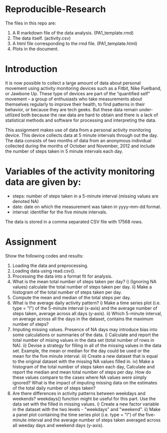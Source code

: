 # Reproducible-Research
The files in this repo are:
1. A R markdown file of the data analysis. (PA1_template.rmd)
2. The data itself. (activity.csv)
3. A html file corresponding to the rmd file. (PA1_template.html)
4. Plots in the document.



# Introduction
It is now possible to collect a large amount of data about personal movement using activity monitoring devices such as a Fitbit, Nike Fuelband, or Jawbone Up. These type of devices are part of the “quantified self” movement – a group of enthusiasts who take measurements about themselves regularly to improve their health, to find patterns in their behavior, or because they are tech geeks. But these data remain under-utilized both because the raw data are hard to obtain and there is a lack of statistical methods and software for processing and interpreting the data.

This assignment makes use of data from a personal activity monitoring device. This device collects data at 5 minute intervals through out the day. The data consists of two months of data from an anonymous individual collected during the months of October and November, 2012 and include the number of steps taken in 5 minute intervals each day.

# Variables of the activity monitoring data are given by:

* steps: number of steps taken in a 5-minute interval (missing values are denoted NA)
* date: date on which the measurement was taken in yyyy-mm-dd format.
* interval: identifier for the five minute intervals.

The data is stored in a comma separated CSV file with 17568 rows.

# Assignment
Show the following codes and results:

1. Loading the data and preprocessing.
2. Loading data using read.csv().
3. Processing the data into a format fit for analysis.
4. What is the mean total number of steps taken per day?
i) (Ignoring NA values) calculate the total number of steps taken per day.
ii) Make a histogram of the total number of steps taken per day.
5. Compute the mean and median of the total steps per day.
6. What is the average daily activity pattern?
i) Make a time series plot (i.e. type = "l") of the 5-minute interval (x-axis) and the average number of steps taken, average across all days (y-axis).
ii) Which 5-minute interval, on average across all the days in the dataset, contains the maximum number of steps?
7. Imputing missing values. Presence of NA days may introduce bias into some calculations or summaries of the data.
i) Calculate and report the total number of mising values in the data set (total number of rows in NA).
ii) Devise a strategy for filling in all of the missing values in the data set. Example, the mean or median for the day could be used or the mean for the five minute interval.
iii) Create a new dataset that is equal to the original dataset with the missing NA values filled in.
iv) Make a histogram of the total number of steps taken each day, Calculate and report the median and mean total number of steps per day. How do these values compare to the cases where NA values were simply ignored? What is the impact of imputing missing data on the estimates of the total daily number of steps taken?
9. Are there differences in activity patterns between weekdays and weekends? weekdays() function might be useful for this part. Use the data set with the filled in missing values.
i) Create a new factor variable in the dataset with the two levels - "weekdays" and "weekend".
ii) Make a panel plot containing the time series plot (i.e. type = "l") of the five-minute interval and the average number of steps taken averaged across all weeday days and weekend days (y-axis).
